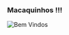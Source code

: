 ### Macaquinhos !!!

![Bem Vindos](https://www.google.com/url?sa=i&url=https%3A%2F%2Fgifer.com%2Fpt%2FoNR&psig=AOvVaw1RCujXWoObvfSbj6Cchae5&ust=1742081112470000&source=images&cd=vfe&opi=89978449&ved=0CBMQjRxqFwoTCLjY4IDciowDFQAAAAAdAAAAABAf)
